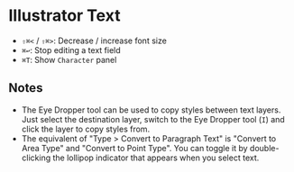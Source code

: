 # Illustrator Text

- `⇧⌘<` / `⇧⌘>`: Decrease / increase font size
- `⌘↩`: Stop editing a text field
- `⌘T`: Show `Character` panel

## Notes

- The Eye Dropper tool can be used to copy styles between text layers. Just select the destination layer, switch to the Eye Dropper tool (`I`) and click the layer to copy styles from.
- The equivalent of "Type > Convert to Paragraph Text" is "Convert to Area Type" and "Convert to Point Type". You can toggle it by double-clicking the lollipop indicator that appears when you select text.
